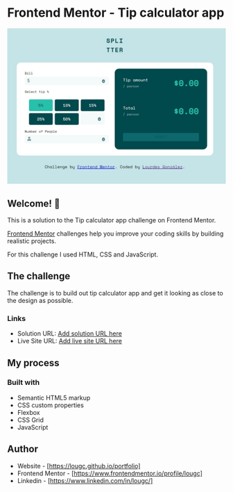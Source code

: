 # Frontend Mentor - Tip calculator app

![Design preview for the Tip calculator app coding challenge](./design/tip-calculator-result.jpeg)

## Welcome! 👋

This is a solution to the Tip calculator app challenge on Frontend Mentor.

[Frontend Mentor](https://www.frontendmentor.io) challenges help you improve your coding skills by building realistic projects.
 
For this challenge I used HTML, CSS and JavaScript.

## The challenge

The challenge is to build out  tip calculator app and get it looking as close to the design as possible.

### Links

- Solution URL: [Add solution URL here](https://your-solution-url.com)
- Live Site URL: [Add live site URL here](https://your-live-site-url.com)

## My process

### Built with

- Semantic HTML5 markup
- CSS custom properties
- Flexbox
- CSS Grid
- JavaScript

## Author

- Website - [https://lougc.github.io/portfolio]
- Frontend Mentor - [https://www.frontendmentor.io/profile/lougc]
- Linkedin - [https://www.linkedin.com/in/lougc/]